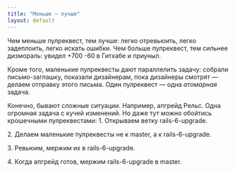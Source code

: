 ```yaml
---
title: "Меньше — лучше"
layout: default
---
```


Чем меньше пулреквест, тем лучше: легко отревьюить, легко задеплоить, легко искать ошибки. Чем больше пулреквест, тем сильнее дизмораль: увидел +700 -60 в Гитхабе и приуныл.

Кроме того, маленькие пулреквесты дают параллелить задачу: собрали письмо-заглашку, показали дизайнерам, пока дизайнеры смотрят — делаем отправку этого письма. Один пулреквест — одна _атомарная_ задача.

Конечно, бывают сложные ситуации. Например, апгрейд Рельс. Одна огромная задача с кучей изменений. Но даже тут можно обойтись крошечными пулреквестами:
1\. Открываем ветку rails-6-upgrade.

2\. Делаем маленькие пулреквесты не к master, а к rails-6-upgrade.

3\. Ревьюим, мержим их в rails-6-upgrade.

4\. Когда апгрейд готов, мержим rails-6-upgrade в master.
